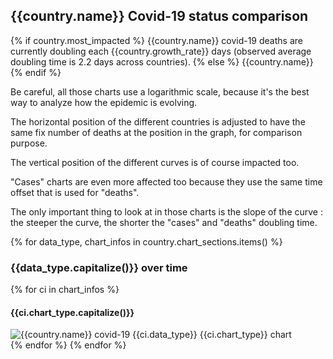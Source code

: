 ## {{country.name}} Covid-19 status comparison 
{% if country.most_impacted %}
{{country.name}} covid-19 deaths are currently doubling each {{country.growth_rate}} days (observed average doubling time is 2.2 days across countries).
{% else %}
{{country.name}}
{% endif %}


Be careful, all those charts use a logarithmic scale, because it's the best way to analyze how the epidemic is evolving.
 
The horizontal position of the different countries is adjusted to have the same fix number of deaths at the position in the graph, for comparison purpose.

The vertical position of the different curves is of course impacted too.

"Cases" charts are even more affected too because they use the same time offset that is used for "deaths".

The only important thing to look at in those charts is the slope of the curve : the steeper the curve, the shorter the "cases" and "deaths" doubling time.



{% for data_type, chart_infos in country.chart_sections.items() %} 
### {{data_type.capitalize()}} over time
{% for ci in chart_infos %} 
#### {{ci.chart_type.capitalize()}}
![{{country.name}} covid-19 {{ci.data_type}} {{ci.chart_type}} chart]({{url_prefix}}_deaths.{{ci.chart_suffix}} "{{country.name}} covid-19 {{ci.data_type}} {{ci.chart_type}} chart")   
{% endfor %}
{% endfor %}

